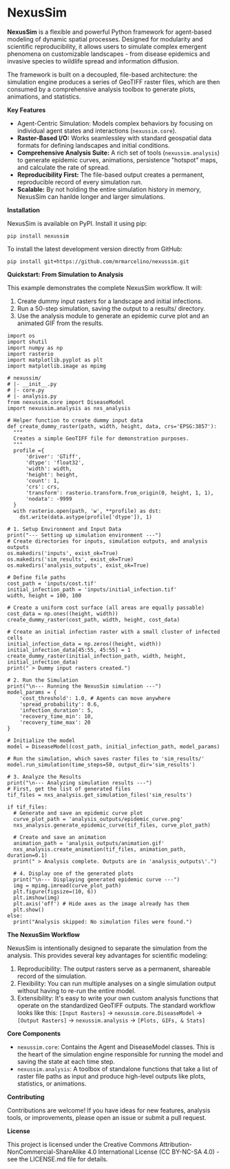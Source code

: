 # **NexusSim**

**NexusSim** is a flexible and powerful Python framework for agent-based modeling of dynamic spatial processes. Designed for modularity and scientific reproducibility, it allows users to simulate complex emergent phenomena on customizable landscapes - from disease epidemics and invasive species to wildlife spread and information diffusion.

The framework is built on a decoupled, file-based architecture: the simulation engine produces a series of GeoTIFF raster files, which are then consumed by a comprehensive analysis toolbox to generate plots, animations, and statistics.

**Key Features**
* Agent-Centric Simulation: Models complex behaviors by focusing on individual agent states and interactions (`nexussim.core`).
* **Raster-Based I/O:** Works seamlessley with standard geospatial data formats for defining landscapes and initial conditions.
* **Comprehensive Analysis Suite:** A rich set of tools (`nexussim.analysis`) to generate epidemic curves, animations, persistence "hotspot" maps, and calculate the rate of spread.
* **Reproducibility First:** The file-based output creates a permanent, reproducible record of every simulation run.
* **Scalable:** By not holding the entire simulation history in memory, NexusSim can hanlde longer and larger simulations.

**Installation**

NexusSim is available on PyPI. Install it using pip:

`pip install nexussim`

To install the latest development version directly from GitHub:

`pip install git+https://github.com/mrmarcelino/nexussim.git`

**Quickstart: From Simulation to Analysis**

This example demonstrates the complete NexusSim workflow. It will:
1. Create dummy input rasters for a landscape and initial infections.
2. Run a 50-step simulation, saving the output to a results/ directory.
3. Use the analysis module to generate an epidemic curve plot and an animated GIF from the results.
```
import os
import shutil
import numpy as np
import rasterio
import matplotlib.pyplot as plt
import matplotlib.image as mpimg

# nexussim/
# |- __init__.py
# |- core.py
# |- analysis.py
from nexussim.core import DiseaseModel
import nexussim.analysis as nxs_analysis
```
```
# Helper function to create dummy input data
def create_dummy_raster(path, width, height, data, crs='EPSG:3857'):
  """
  Creates a simple GeoTIFF file for demonstration purposes.
  """
  profile ={
      'driver': 'GTiff',
      'dtype': 'float32',
      'width': width,
      'height': height,
      'count': 1,
      'crs': crs,
      'transform': rasterio.transform.from_origin(0, height, 1, 1),
      'nodata': -9999
  }
  with rasterio.open(path, 'w', **profile) as dst:
    dst.write(data.astype(profile['dtype']), 1)
```
```
# 1. Setup Environment and Input Data
print("--- Setting up simulation environment ---")
# Create directories for inputs, simulation outputs, and analysis outputs
os.makedirs('inputs', exist_ok=True)
os.makedirs('sim_results', exist_ok=True)
os.makedirs('analysis_outputs', exist_ok=True)

# Define file paths
cost_path = 'inputs/cost.tif'
initial_infection_path = 'inputs/initial_infection.tif'
width, height = 100, 100

# Create a uniform cost surface (all areas are equally passable)
cost_data = np.ones((height, width))
create_dummy_raster(cost_path, width, height, cost_data)

# Create an initial infection raster with a small cluster of infected cells
initial_infection_data = np.zeros((height, width))
initial_infection_data[45:55, 45:55] = 1
create_dummy_raster(initial_infection_path, width, height, initial_infection_data)
print(" > Dummy input rasters created.")

# 2. Run the Simulation
print("\n--- Running the NexusSim simulation ---")
model_params = {
    'cost_threshold': 1.0, # Agents can move anywhere
    'spread_probability': 0.6,
    'infection_duration': 5,
    'recovery_time_min': 10,
    'recovery_time_max': 20
}

# Initialize the model
model = DiseaseModel(cost_path, initial_infection_path, model_params)

# Run the simulation, which saves raster files to 'sim_results/'
model.run_simulation(time_steps=50, output_dir='sim_results')

# 3. Analyze the Results
print("\n--- Analyzing simulation results ---")
# First, get the list of generated files
tif_files = nxs_analysis.get_simulation_files('sim_results')

if tif_files:
  # Generate and save an epidemic curve plot
  curve_plot_path = 'analysis_outputs/epidemic_curve.png'
  nxs_analysis.generate_epidemic_curve(tif_files, curve_plot_path)

  # Create and save an animation
  animation_path = 'analysis_outputs/animation.gif'
  nxs_analysis.create_animation(tif_files, animation_path, duration=0.1)
  print(" > Analysis complete. Outputs are in 'analysis_outputs\'.")

  # 4. Display one of the generated plots
  print("\n--- Displaying generated epidemic curve ---")
  img = mpimg.imread(curve_plot_path)
  plt.figure(figsize=(10, 6))
  plt.imshow(img)
  plt.axis('off') # Hide axes as the image already has them
  plt.show()
else:
  print("Analysis skipped: No simulation files were found.")
```
**The NexusSim Workflow**

NexusSim is intentionally designed to separate the simulation from the analysis. This provides several key advantages for scientific modeling:
1. Reproducibility: The output rasters serve as a permanent, shareable record of the simulation.
2. Flexibility: You can run multiple analyses on a single simulation output without having to re-run the entire model.
3. Extensibility: It's easy to write your own custom analysis functions that operate on the standardized GeoTIFF outputs.
The standard workflow looks like this: `[Input Rasters]` → `nexussim.core.DiseaseModel` → `[Output Rasters]` → `nexussim.analysis` → `[Plots, GIFs, & Stats]`

**Core Components**
* `nexussim.core`: Contains the Agent and DiseaseModel classes. This is the heart of the simulation engine responsible for running the model and saving the state at each time step.
* `nexussim.analysis`: A toolbox of standalone functions that take a list of raster file paths as input and produce high-level outputs like plots, statistics, or animations.

**Contributing**

Contributions are welcome! If you have ideas for new features, analysis tools, or improvements, please open an issue or submit a pull request.

**License**

This project is licensed under the Creative Commons Attribution-NonCommercial-ShareAlike 4.0 International License (CC BY-NC-SA 4.0) - see the LICENSE.md file for details.
